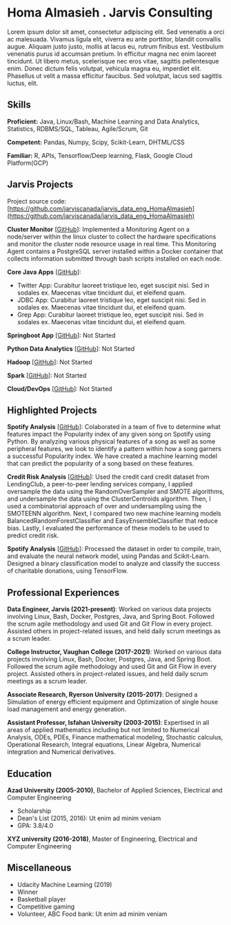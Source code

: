 # Homa Almasieh . Jarvis Consulting

Lorem ipsum dolor sit amet, consectetur adipiscing elit. Sed venenatis a orci ac malesuada. Vivamus ligula elit, viverra eu ante porttitor, blandit convallis augue. Aliquam justo justo, mollis at lacus eu, rutrum finibus est. Vestibulum venenatis purus id accumsan pretium. In efficitur magna nec enim laoreet tincidunt. Ut libero metus, scelerisque nec eros vitae, sagittis pellentesque enim. Donec dictum felis volutpat, vehicula magna eu, imperdiet elit. Phasellus ut velit a massa efficitur faucibus. Sed volutpat, lacus sed sagittis luctus, elit.

## Skills

**Proficient:** Java, Linux/Bash, Machine Learning and Data Analytics, Statistics, RDBMS/SQL, Tableau, Agile/Scrum, Git

**Competent:** Pandas, Numpy, Scipy, Scikit-Learn, DHTML/CSS

**Familiar:** R, APIs, Tensorflow/Deep learning, Flask, Google Cloud Platform(GCP)

## Jarvis Projects

Project source code: [https://github.com/jarviscanada/jarvis_data_eng_HomaAlmasieh](https://github.com/jarviscanada/jarvis_data_eng_HomaAlmasieh)


**Cluster Monitor** [[GitHub](https://github.com/jarviscanada/jarvis_data_eng_HomaAlmasieh/tree/master/linux_sql)]: Implemented a Monitoring Agent on a node/server within the linux cluster to collect the hardware specifications and monitor the cluster node resource usage in real time. This Monitoring Agent contains a PostgreSQL server installed within a Docker container that collects information submitted through bash scripts installed on each node.

**Core Java Apps** [[GitHub](https://github.com/jarviscanada/jarvis_data_eng_HomaAlmasieh/tree/master/core_java)]:
      
  - Twitter App: Curabitur laoreet tristique leo, eget suscipit nisi. Sed in sodales ex. Maecenas vitae tincidunt dui, et eleifend quam.
  - JDBC App: Curabitur laoreet tristique leo, eget suscipit nisi. Sed in sodales ex. Maecenas vitae tincidunt dui, et eleifend quam.
  - Grep App: Curabitur laoreet tristique leo, eget suscipit nisi. Sed in sodales ex. Maecenas vitae tincidunt dui, et eleifend quam.

**Springboot App** [[GitHub](https://github.com/jarviscanada/jarvis_data_eng_HomaAlmasieh/tree/master/springboot)]: Not Started

**Python Data Analytics** [[GitHub](https://github.com/jarviscanada/jarvis_data_eng_HomaAlmasieh/tree/master/python_data_anlytics)]: Not Started

**Hadoop** [[GitHub](https://github.com/jarviscanada/jarvis_data_eng_HomaAlmasieh/tree/master/hadoop)]: Not Started

**Spark** [[GitHub](https://github.com/jarviscanada/jarvis_data_eng_HomaAlmasieh/tree/master/spark)]: Not Started

**Cloud/DevOps** [[GitHub](https://github.com/jarviscanada/jarvis_data_eng_HomaAlmasieh/tree/master/cloud_devops)]: Not Started


## Highlighted Projects
**Spotify Analysis** [[GitHub](https://github.com/halmasieh/Spotify_Analysis)]: Colaborated in a team of five to determine what features impact the Popularity index of any given song on Spotify using Python. By analyzing various physical features of a song as well as some peripheral features, we look to identify a pattern within how a song garners a successful Popularity index. We have created a machine learning model that can predict the popularity of a song based on these features.

**Credit Risk Analysis** [[GitHub](https://github.com/halmasieh/Credit_Risk_Analysis)]: Used the credit card credit dataset from LendingClub, a peer-to-peer lending services company, I applied oversample the data using the RandomOverSampler and SMOTE algorithms, and undersample the data using the ClusterCentroids algorithm. Then, I used a combinatorial approach of over and undersampling using the SMOTEENN algorithm. Next, I compared two new machine learning models BalancedRandomForestClassifier and EasyEnsembleClassifier that reduce bias. Lastly, I evaluated the performance of these models to be used to predict credit risk.

**Spotify Analysis** [[GitHub](https://github.com/halmasieh/Neural_Network_Charity_Analysis)]: Processed the dataset in order to compile, train, and evaluate the neural network model, using Pandas and Scikit-Learn. Designed a binary classification model to analyze and classify the success of charitable donations, using TensorFlow.


## Professional Experiences

**Data Engineer, Jarvis (2021-present)**: Worked on various data projects involving Linux, Bash, Docker, Postgres, Java, and Spring Boot. Followed the scrum agile methodology and used Git and Git Flow in every project. Assisted others in project-related issues, and held daily scrum meetings as a scrum leader.

**College Instructor, Vaughan College (2017-2021)**: Worked on various data projects involving Linux, Bash, Docker, Postgres, Java, and Spring Boot. Followed the scrum agile methodology and used Git and Git Flow in every project. Assisted others in project-related issues, and held daily scrum meetings as a scrum leader.

**Associate Research, Ryerson University (2015-2017)**: Designed a Simulation of energy efficient equipment and Optimization of single house load management and energy generation.

**Assistant Professor, Isfahan University (2003-2015)**: Expertised in all areas of applied mathematics including but not limited to Numerical Analysis,  ODEs, PDEs, Finance mathematical modeling, Stochastic calculus, Operational Research, Integral equations, Linear Algebra, Numerical integration and Numerical derivatives.


## Education
**Azad University (2005-2010)**, Bachelor of Applied Sciences, Electrical and Computer Engineering
- Scholarship
- Dean's List (2015, 2016): Ut enim ad minim veniam
- GPA: 3.8/4.0

**XYZ university (2016-2018)**, Master of Engineering, Electrical and Computer Engineering


## Miscellaneous
- Udacity Machine Learning (2019)
- Winner
- Basketball player
- Competitive gaming
- Volunteer, ABC Food bank: Ut enim ad minim veniam